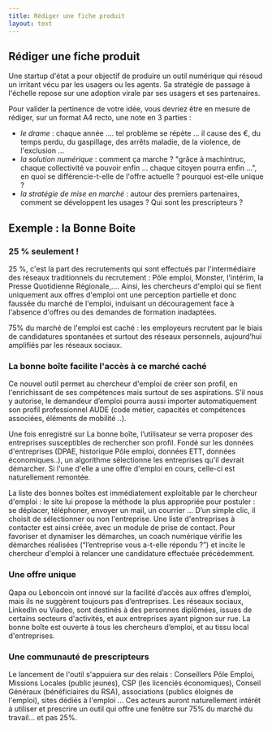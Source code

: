 ```yaml
---
title: Rédiger une fiche produit
layout: text
---
```


## Rédiger une fiche produit
Une startup d'état a pour objectif de produire un outil numérique qui résoud un irritant vécu par les usagers ou les agents. Sa stratégie de passage à l'échelle repose sur une adoption virale par ses usagers et ses partenaires.

Pour valider la pertinence de votre idée, vous devriez être en mesure de rédiger, sur un format A4 recto, une note en 3 parties :
- *le drame* : chaque année .... tel problème se répète ... il cause des €, du temps perdu, du gaspillage, des arrêts maladie, de la violence, de l'exclusion ...
- *la solution numérique* : comment ça marche ? "grâce à machintruc, chaque collectivité va pouvoir enfin ... chaque citoyen pourra enfin ...", en quoi se différencie-t-elle de l'offre actuelle ? pourquoi est-elle unique ?
- *la stratégie de mise en marché* : autour des premiers partenaires, comment se développent les usages ? Qui sont les prescripteurs ?

## Exemple : la Bonne Boite
### 25  % seulement !
25 %, c'est la part des recrutements qui sont effectués par l'intermédiaire des réseaux traditionnels du recrutement : Pôle emploi, Monster, l'intérim, la Presse Quotidienne Régionale,.... Ainsi, les chercheurs d'emploi qui se fient uniquement aux offres d'emploi ont une perception partielle et donc faussée du marché de l'emploi, induisant un découragement face à l'absence d'offres ou des demandes de formation inadaptées.
 
75% du marché de l'emploi est caché : les employeurs recrutent par le biais de candidatures spontanées et surtout des réseaux personnels, aujourd’hui amplifiés par les réseaux sociaux.
 
### La bonne boîte facilite l'accès à ce marché caché
Ce nouvel outil permet au chercheur d'emploi de créer son profil, en l'enrichissant de ses compétences mais surtout de ses aspirations. S’il nous y autorise, le demandeur d’emploi pourra aussi importer automatiquement son profil professionnel AUDE (code métier, capacités et compétences associées, éléments de mobilité ..).
 
Une fois enregistré sur La bonne boîte, l’utilisateur se verra proposer des entreprises susceptibles de rechercher son profil. Fondé sur les données d'entreprises (DPAE, historique Pôle emploi, données ETT, données économiques..), un algorithme sélectionne les entreprises qu'il devrait démarcher. Si l'une d'elle a une offre d'emploi en cours, celle-ci est naturellement remontée.
 
La liste des bonnes boîtes est immédiatement exploitable par le chercheur d'emploi : le site lui propose la méthode la plus appropriée pour postuler : se déplacer, téléphoner, envoyer un mail, un courrier … D’un simple clic, il choisit de sélectionner ou non l'entreprise. Une liste d'entreprises à contacter est ainsi créée, avec un module de prise de contact. Pour favoriser et dynamiser les démarches, un coach numérique vérifie les démarches réalisées (“l’entreprise vous a-t-elle répondu ?”) et incite le chercheur d'emploi à relancer une candidature effectuée précédemment.
 
### Une offre unique
Qapa ou Leboncoin ont innové sur la facilité d’accès aux offres d’emploi, mais ils ne suggèrent toujours pas d’entreprises. Les réseaux sociaux, LinkedIn ou Viadeo,  sont destinés à des personnes diplômées, issues de certains secteurs d'activités, et aux entreprises ayant pignon sur rue. La bonne boîte est ouverte à tous les chercheurs d’emploi, et au tissu local d'entreprises.
 
### Une communauté de prescripteurs
Le lancement de l'outil s'appuiera sur des relais : Conseillers Pôle Emploi, Missions Locales (public jeunes), CSP (les licenciés économiques), Conseil Généraux (bénéficiaires du RSA), associations (publics éloignés de l'emploi), sites dédiés à l'emploi ... Ces acteurs auront naturellement intérêt à utiliser et prescrire un outil qui offre une fenêtre sur 75% du marché du travail... et pas 25%.

